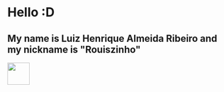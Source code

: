 # Hello :D
## My name is Luiz Henrique Almeida Ribeiro and my nickname is "Rouiszinho"

<img src=" https://upload.wikimedia.org/wikipedia/commons/9/99/Unofficial_JavaScript_logo_2.svg" width="50px">
<!--
**Rouiszinho/Rouiszinho** is a ✨ _special_ ✨ repository because its `README.md` (this file) appears on your GitHub profile.

Here are some ideas to get you started:

- 🔭 I’m currently working on ...
- 🌱 I’m currently learning ...
- 👯 I’m looking to collaborate on ...
- 🤔 I’m looking for help with ...
- 💬 Ask me about ...
- 📫 How to reach me: ...
- 😄 Pronouns: ...
- ⚡ Fun fact: ...
-->
